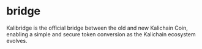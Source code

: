 # bridge
Kalibridge is the official bridge between the old and new Kalichain Coin, enabling a simple and secure token conversion as the Kalichain ecosystem evolves.
